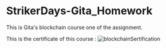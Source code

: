 # StrikerDays-Gita_Homework
This is Gita's blockchain course one of the assignment.


This is the certificate of this course : 
![blockchainSertification](https://github.com/itachi2003/StrikerDays-Gita_Homework/assets/70573427/9662373d-c2b2-439d-bd45-0fd855e4d7f9)
